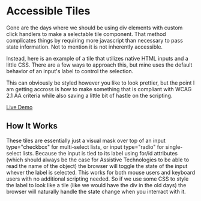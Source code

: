 # Accessible Tiles

Gone are the days where we should be using div elements with custom click handlers to make a selectable tile component.  That method complicates things by requiring more javascript than necessary to pass state information.  Not to mention it is not inherently accessible.  

Instead, here is an example of a tile that utilizes native HTML inputs and a little CSS.  There are a few ways to approach this, but mine uses the default behavior of an input's label to control the selection.

This can obviously be styled however you like to look prettier, but the point I am getting accross is how to make something that is compliant with WCAG 2.1 AA criteria while also saving a little bit of hastle on the scripting.

[Live Demo](https://selectable-tile.stackblitz.io)

## How It Works

These tiles are essentially just a visual mask over top of an input type="checkbox" for multi-select lists, or input type="radio" for single-select lists.  Because the input is tied to its label using for/id attributes (which should always be the case for Assistive Technologies to be able to read the name of the object) the browser will toggle the state of the input whever the label is selected.  This works for both mouse users and keyboard users with no additional scripting needed.  So if we use some CSS to style the label to look like a tile (like we would have the div in the old days) the browser will naturally handle the state change when you interract with it.